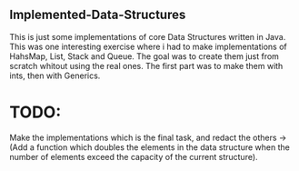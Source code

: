 ## Implemented-Data-Structures
This is just some implementations of core Data Structures
written in Java. This was one interesting exercise where
i had to make implementations of HahsMap, List, Stack and
Queue. The goal was to create them just from scratch whitout
using the real ones. The first part was to make them with ints,
then with Generics.

# TODO:
Make the implementations which is the final task,
and redact the others -> (Add a function which doubles
the elements in the data structure when the number of
elements exceed the capacity of the current structure).

